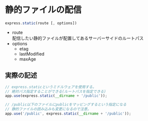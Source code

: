 # 静的ファイルの配信
```js
express.static(route [, options])
```
- route  
配信したい静的ファイルが配置してあるサーバーサイドのルートパス
- options
    - etag
    - lastModified
    - maxAge

## 実際の記述
```js
// express.staticというミドルウェアを使用する。
// 絶対パス指定することができる(ルートパスを指定できる)
app.use(express.static(__dirname + '/public'));

// /public以下のファイルにpublicをマッピングするという指定になる
// 静的ファイルの読み込みも変更になるので注意。
app.use('/public', express.static(__dirname + '/public'));
```